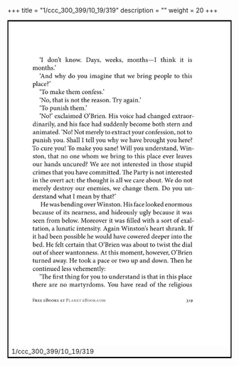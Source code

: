 +++
title = "1/ccc_300_399/10_19/319"
description = ""
weight = 20
+++

<table style="border:2px solid black;max-width:800px;max-height:800px;" 
><tr><td><img class="center-fit-jpg"
src="/jpg_/out_jpg_1984__319.jpg"  >1/ccc_300_399/10_19/319</img></td></tr></table>